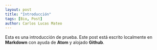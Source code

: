 ```yaml
---
layout: post
title: "Introducción"
tags: [Bio, Post]
author: Carlos Lucas Mateo
---
```


Esta es una introducción de prueba. Este post está escrito localmente en **Markdown** con ayuda de **Atom** y alojado **Github**.